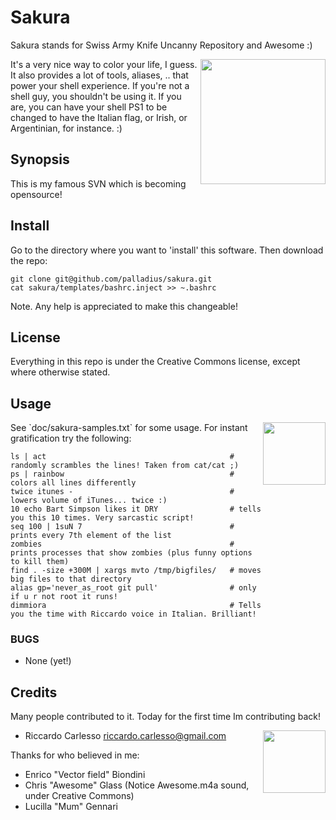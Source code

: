 # Sakura

Sakura stands for Swiss Army Knife Uncanny Repository and Awesome :)

 <img src='https://github.com/palladius/sakura/raw/master/images/sakura.jpg' height='200' align='right' />
 
It's a very nice way to color your life, I guess. It also provides a lot of tools, aliases, .. that power 
your shell experience. If you're not a shell guy, you shouldn't be using it. If you are, you can have your
shell PS1 to be changed to have the Italian flag, or Irish, or Argentinian, for instance. :)

## Synopsis

This is my famous SVN which is becoming opensource!

## Install

Go to the directory where you want to 'install' this software. Then download the repo:

	git clone git@github.com/palladius/sakura.git
	cat sakura/templates/bashrc.inject >> ~.bashrc

Note. Any help is appreciated to make this changeable!

## License

Everything in this repo is under the Creative Commons license, except where otherwise stated.

## Usage

 <img src='https://github.com/palladius/sakura/raw/master/images/color-sample.png' height='100' align='right' />
See `doc/sakura-samples.txt` for some usage. 
For instant gratification try the following:

    ls | act                                         # randomly scrambles the lines! Taken from cat/cat ;)
    ps | rainbow                                     # colors all lines differently
    twice itunes -                                   # lowers volume of iTunes... twice :)
    10 echo Bart Simpson likes it DRY                # tells you this 10 times. Very sarcastic script!
    seq 100 | 1suN 7                                 # prints every 7th element of the list
    zombies                                          # prints processes that show zombies (plus funny options to kill them)
    find . -size +300M | xargs mvto /tmp/bigfiles/   # moves big files to that directory
    alias gp='never_as_root git pull'                # only if u r not root it runs!
    dimmiora                                         # Tells you the time with Riccardo voice in Italian. Brilliant!

### BUGS

- None (yet!)

## Credits

Many people contributed to it. Today for the first time Im contributing back!

 <img src='http://www.palladius.it/palladius.jpg' height='100' align='right' />

- Riccardo Carlesso <riccardo.carlesso@gmail.com>

Thanks for who believed in me:

- Enrico "Vector field" Biondini
- Chris "Awesome" Glass (Notice Awesome.m4a sound, under Creative Commons)
- Lucilla "Mum" Gennari
